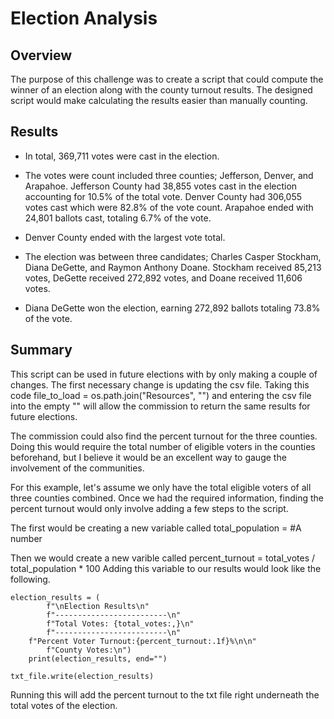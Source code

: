# Election Analysis

## Overview

The purpose of this challenge was to create a script that could compute the winner of an election along with the county turnout results. The designed script would make calculating the results easier than manually counting.

## Results

- In total, 369,711 votes were cast in the election.

- The votes were count included three counties; Jefferson, Denver, and Arapahoe. Jefferson County had 38,855 votes cast in the election accounting for 10.5% of the total vote. Denver County had 306,055 votes cast which were 82.8% of the vote count. Arapahoe ended with 24,801 ballots cast, totaling 6.7% of the vote.

- Denver County ended with the largest vote total.

- The election was between three candidates; Charles Casper Stockham, Diana DeGette, and Raymon Anthony Doane. Stockham received 85,213 votes, DeGette received 272,892 votes, and Doane received 11,606 votes.

- Diana DeGette won the election, earning 272,892 ballots totaling 73.8% of the vote.

## Summary

This script can be used in future elections with by only making a couple of changes.
The first necessary change is updating the csv file. Taking this code  file_to_load = os.path.join("Resources", "") and entering the csv file into the empty "" will allow the commission to return the same results for future elections.

The commission could also find the percent turnout for the three counties. Doing this would require the total number of eligible voters in the counties beforehand, but I believe it would be an excellent way to gauge the involvement of the communities.

For this example, let's assume we only have the total eligible voters of all three counties combined. Once we had the required information, finding the percent turnout would only involve adding a few steps to the script.

The first would be creating a new variable called total_population = #A number

Then we would create a new varible called percent_turnout = total_votes / total_population * 100
Adding this variable to our results would look like the following.
```
election_results = (
        f"\nElection Results\n"
        f"-------------------------\n"
        f"Total Votes: {total_votes:,}\n"
        f"-------------------------\n"
	f"Percent Voter Turnout:{percent_turnout:.1f}%\n\n"
        f"County Votes:\n")
    print(election_results, end="")

txt_file.write(election_results)
```
Running this will add the percent turnout to the txt file right underneath the total votes of the election.
